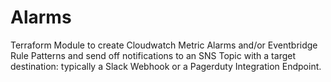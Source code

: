 # Alarms
Terraform Module to create Cloudwatch Metric Alarms and/or Eventbridge Rule Patterns and send off notifications to an SNS Topic with a target destination: typically a Slack Webhook or a Pagerduty Integration Endpoint.